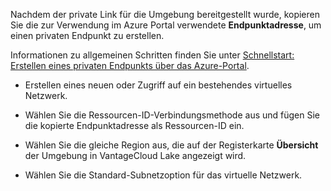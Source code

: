 Nachdem der private Link für die Umgebung bereitgestellt wurde, kopieren Sie die zur Verwendung im Azure Portal verwendete **Endpunktadresse**, um einen privaten Endpunkt zu erstellen.

Informationen zu allgemeinen Schritten finden Sie unter [Schnellstart: Erstellen eines privaten Endpunkts über das Azure-Portal](https://learn.microsoft.com/en-us/azure/private-link/create-private-endpoint-portal?tabs=dynamic-ip).

-   Erstellen eines neuen oder Zugriff auf ein bestehendes virtuelles Netzwerk.

-   Wählen Sie die Ressourcen-ID-Verbindungsmethode aus und fügen Sie die kopierte Endpunktadresse als Ressourcen-ID ein.

-   Wählen Sie die gleiche Region aus, die auf der Registerkarte **Übersicht** der Umgebung in VantageCloud Lake angezeigt wird.

-   Wählen Sie die Standard-Subnetzoption für das virtuelle Netzwerk.
